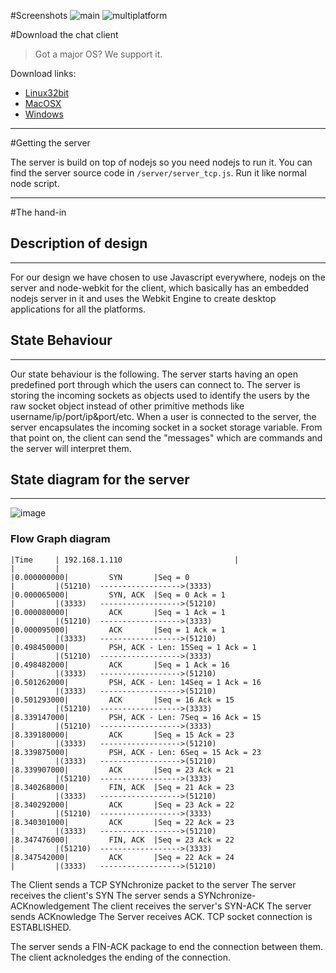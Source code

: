 #Screenshots
![main](http://i40.tinypic.com/24y00li.png)
![multiplatform](http://i43.tinypic.com/2dcakva.png)

#Download the chat client

>Got a major OS? We support it.

Download links:

* [Linux32bit](https://github.com/neculaesei/cphchat/releases/download/1.0/cphchat_linux_32bit.zip)
* [MacOSX](https://github.com/neculaesei/cphchat/releases/download/1.0/cphchat_macosx.zip)
* [Windows](https://github.com/neculaesei/cphchat/releases/download/1.0/cphchat_windows.zip)


--- 

#Getting the server

The server is build on top of nodejs so you need nodejs to run it. You can find the server source code in `/server/server_tcp.js`. Run it like normal node script.

---

#The hand-in
## Description of design  
---
For our design we have chosen to use Javascript everywhere, nodejs on the server and node-webkit for the client, which basically has an embedded nodejs server in it and uses the Webkit Engine to create desktop applications for all the platforms. 

## State Behaviour
---
Our state behaviour is the following. The server starts having an open predefined port through which the users can connect to. The server is storing the incoming sockets as objects used to identify the users by the raw socket object instead of other primitive methods like username/ip/port/ip&port/etc.
When a user is connected to the server, the server encapsulates the incoming socket in a socket storage variable. From that point on, the client can send the "messages" which are commands and the server will interpret them.

## State diagram for the server
---
![image](http://i40.tinypic.com/2qvh6k1.png)

### Flow Graph diagram
```
|Time     | 192.168.1.110                         |
|         |                   
|0.000000000|         SYN       |Seq = 0
|         |(51210)  ------------------>(3333)
|0.000065000|         SYN, ACK  |Seq = 0 Ack = 1
|         |(3333)   ------------------>(51210)
|0.000080000|         ACK       |Seq = 1 Ack = 1
|         |(51210)  ------------------>(3333)
|0.000095000|         ACK       |Seq = 1 Ack = 1
|         |(3333)   ------------------>(51210)
|0.498450000|         PSH, ACK - Len: 15Seq = 1 Ack = 1
|         |(51210)  ------------------>(3333)
|0.498482000|         ACK       |Seq = 1 Ack = 16
|         |(3333)   ------------------>(51210)
|0.501262000|         PSH, ACK - Len: 14Seq = 1 Ack = 16
|         |(3333)   ------------------>(51210)
|0.501293000|         ACK       |Seq = 16 Ack = 15
|         |(51210)  ------------------>(3333)
|8.339147000|         PSH, ACK - Len: 7Seq = 16 Ack = 15
|         |(51210)  ------------------>(3333)
|8.339180000|         ACK       |Seq = 15 Ack = 23
|         |(3333)   ------------------>(51210)
|8.339875000|         PSH, ACK - Len: 6Seq = 15 Ack = 23
|         |(3333)   ------------------>(51210)
|8.339907000|         ACK       |Seq = 23 Ack = 21
|         |(51210)  ------------------>(3333)
|8.340268000|         FIN, ACK  |Seq = 21 Ack = 23
|         |(3333)   ------------------>(51210)
|8.340292000|         ACK       |Seq = 23 Ack = 22
|         |(51210)  ------------------>(3333)
|8.340301000|         ACK       |Seq = 22 Ack = 23
|         |(3333)   ------------------>(51210)
|8.347476000|         FIN, ACK  |Seq = 23 Ack = 22
|         |(51210)  ------------------>(3333)
|8.347542000|         ACK       |Seq = 22 Ack = 24
|         |(3333)   ------------------>(51210)

```
The Client sends a TCP SYNchronize packet to the server
The server receives the client's SYN
The server sends a SYNchronize-ACKnowledgement
The client receives the server's SYN-ACK
The server sends ACKnowledge
The Server receives ACK. 
TCP socket connection is ESTABLISHED.

The server sends a FIN-ACK package to end the connection between them.
The client acknoledges the ending of the connection.
